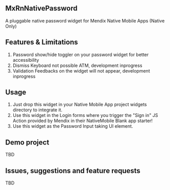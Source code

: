 ## MxRnNativePassword
A pluggable native password widget for Mendix Native Mobile Apps (Native Only)

## Features & Limitations

1. Password show/hide toggler on your password widget for better accessibility
2. Dismiss Keyboard not possible ATM, development inprogress
3. Validation Feedbacks on the widget will not appear, development inprogress

## Usage

1. Just drop this widget in your Native Mobile App project widgets directory to integrate it.
2. Use this widget in the Login forms where you trigger the "Sign in" JS Action provided by Mendix in their NativeMobile Blank app starter!
3. Use this widget as the Password Input taking UI element.

## Demo project
TBD

## Issues, suggestions and feature requests
TBD


